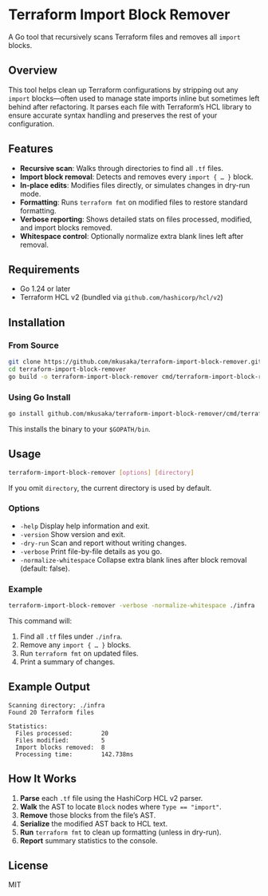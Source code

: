 # Terraform Import Block Remover

A Go tool that recursively scans Terraform files and removes all `import` blocks.

## Overview

This tool helps clean up Terraform configurations by stripping out any `import` blocks—often used to manage state imports inline but sometimes left behind after refactoring. It parses each file with Terraform’s HCL library to ensure accurate syntax handling and preserves the rest of your configuration.

## Features

- **Recursive scan**: Walks through directories to find all `.tf` files.  
- **Import block removal**: Detects and removes every `import { … }` block.  
- **In-place edits**: Modifies files directly, or simulates changes in dry-run mode.  
- **Formatting**: Runs `terraform fmt` on modified files to restore standard formatting.  
- **Verbose reporting**: Shows detailed stats on files processed, modified, and import blocks removed.  
- **Whitespace control**: Optionally normalize extra blank lines left after removal.

## Requirements

- Go 1.24 or later  
- Terraform HCL v2 (bundled via `github.com/hashicorp/hcl/v2`)

## Installation

### From Source

```bash
git clone https://github.com/mkusaka/terraform-import-block-remover.git
cd terraform-import-block-remover
go build -o terraform-import-block-remover cmd/terraform-import-block-remover/main.go
````

### Using Go Install

```bash
go install github.com/mkusaka/terraform-import-block-remover/cmd/terraform-import-block-remover@latest
```

This installs the binary to your `$GOPATH/bin`.

## Usage

```bash
terraform-import-block-remover [options] [directory]
```

If you omit `directory`, the current directory is used by default.

### Options

* `-help`
  Display help information and exit.
* `-version`
  Show version and exit.
* `-dry-run`
  Scan and report without writing changes.
* `-verbose`
  Print file-by-file details as you go.
* `-normalize-whitespace`
  Collapse extra blank lines after block removal (default: false).

### Example

```bash
terraform-import-block-remover -verbose -normalize-whitespace ./infra
```

This command will:

1. Find all `.tf` files under `./infra`.
2. Remove any `import { … }` blocks.
3. Run `terraform fmt` on updated files.
4. Print a summary of changes.

## Example Output

```
Scanning directory: ./infra
Found 20 Terraform files

Statistics:
  Files processed:        20
  Files modified:         5
  Import blocks removed:  8
  Processing time:        142.738ms
```

## How It Works

1. **Parse** each `.tf` file using the HashiCorp HCL v2 parser.
2. **Walk** the AST to locate `Block` nodes where `Type == "import"`.
3. **Remove** those blocks from the file’s AST.
4. **Serialize** the modified AST back to HCL text.
5. **Run** `terraform fmt` to clean up formatting (unless in dry-run).
6. **Report** summary statistics to the console.

## License

MIT

```
